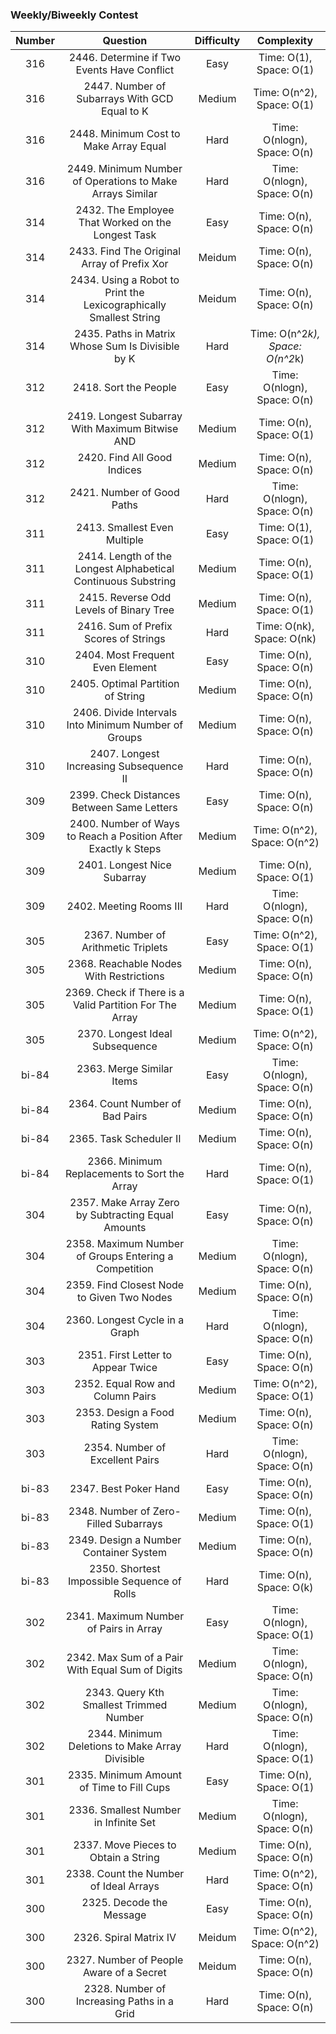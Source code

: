 ### Weekly/Biweekly Contest

| Number | Question | Difficulty | Complexity |
| :---: | :---: | :---: | :---: |
| 316 | 2446. Determine if Two Events Have Conflict | Easy | Time: O(1), Space: O(1) |
| 316 | 2447. Number of Subarrays With GCD Equal to K | Medium | Time: O(n^2), Space: O(1) |
| 316 | 2448. Minimum Cost to Make Array Equal | Hard | Time: O(nlogn), Space: O(n) |
| 316 | 2449. Minimum Number of Operations to Make Arrays Similar | Hard | Time: O(nlogn), Space: O(n) |
| 314 | 2432. The Employee That Worked on the Longest Task | Easy | Time: O(n), Space: O(n) |
| 314 | 2433. Find The Original Array of Prefix Xor | Meidum | Time: O(n), Space: O(n) |
| 314 | 2434. Using a Robot to Print the Lexicographically Smallest String | Meidum | Time: O(n), Space: O(n) |
| 314 | 2435. Paths in Matrix Whose Sum Is Divisible by K | Hard | Time: O(n^2*k), Space: O(n^2*k) |
| 312 | 2418. Sort the People | Easy | Time: O(nlogn), Space: O(n) |
| 312 | 2419. Longest Subarray With Maximum Bitwise AND | Medium | Time: O(n), Space: O(1) |
| 312 | 2420. Find All Good Indices | Medium | Time: O(n), Space: O(n) |
| 312 | 2421. Number of Good Paths | Hard | Time: O(nlogn), Space: O(n) |
| 311 | 2413. Smallest Even Multiple | Easy | Time: O(1), Space: O(1) |
| 311 | 2414. Length of the Longest Alphabetical Continuous Substring | Medium | Time: O(n), Space: O(1) |
| 311 | 2415. Reverse Odd Levels of Binary Tree | Medium | Time: O(n), Space: O(1) |
| 311 | 2416. Sum of Prefix Scores of Strings | Hard | Time: O(nk), Space: O(nk) |
| 310 | 2404. Most Frequent Even Element | Easy | Time: O(n), Space: O(n) |
| 310 | 2405. Optimal Partition of String | Medium | Time: O(n), Space: O(n) |
| 310 | 2406. Divide Intervals Into Minimum Number of Groups | Medium | Time: O(n), Space: O(n) |
| 310 | 2407. Longest Increasing Subsequence II | Hard | Time: O(n), Space: O(n) |
| 309 | 2399. Check Distances Between Same Letters| Easy | Time: O(n), Space: O(n) |
| 309 | 2400. Number of Ways to Reach a Position After Exactly k Steps | Medium | Time: O(n^2), Space: O(n^2) |
| 309 | 2401. Longest Nice Subarray | Medium | Time: O(n), Space: O(1) |
| 309 | 2402. Meeting Rooms III | Hard | Time: O(nlogn), Space: O(n) |
| 305 | 2367. Number of Arithmetic Triplets | Easy | Time: O(n^2), Space: O(1) |
| 305 | 2368. Reachable Nodes With Restrictions | Medium | Time: O(n), Space: O(n) |
| 305 | 2369. Check if There is a Valid Partition For The Array | Medium | Time: O(n), Space: O(1) |
| 305 | 2370. Longest Ideal Subsequence | Medium | Time: O(n^2), Space: O(n) |
| bi-84 | 2363. Merge Similar Items | Easy | Time: O(nlogn), Space: O(n) |
| bi-84 | 2364. Count Number of Bad Pairs | Medium | Time: O(n), Space: O(n) |
| bi-84 | 2365. Task Scheduler II | Medium | Time: O(n), Space: O(n) |
| bi-84 | 2366. Minimum Replacements to Sort the Array | Hard | Time: O(n), Space: O(1) |
| 304 | 2357. Make Array Zero by Subtracting Equal Amounts | Easy | Time: O(n), Space: O(n) |
| 304 | 2358. Maximum Number of Groups Entering a Competition | Medium | Time: O(nlogn), Space: O(n) |
| 304 | 2359. Find Closest Node to Given Two Nodes | Medium | Time: O(n), Space: O(n) |
| 304 | 2360. Longest Cycle in a Graph | Hard | Time: O(nlogn), Space: O(n) |
| 303 | 2351. First Letter to Appear Twice | Easy | Time: O(n), Space: O(n) |
| 303 | 2352. Equal Row and Column Pairs | Medium | Time: O(n^2), Space: O(1) |
| 303 | 2353. Design a Food Rating System | Medium | Time: O(n), Space: O(n) |
| 303 | 2354. Number of Excellent Pairs | Hard | Time: O(nlogn), Space: O(n) |
| bi-83 | 2347. Best Poker Hand | Easy | Time: O(n), Space: O(n) |
| bi-83 | 2348. Number of Zero-Filled Subarrays | Medium | Time: O(n), Space: O(1) |
| bi-83 | 2349. Design a Number Container System | Medium | Time: O(n), Space: O(n) |
| bi-83 | 2350. Shortest Impossible Sequence of Rolls | Hard | Time: O(n), Space: O(k) |
| 302 | 2341. Maximum Number of Pairs in Array | Easy | Time: O(nlogn), Space: O(1) |
| 302 | 2342. Max Sum of a Pair With Equal Sum of Digits | Medium | Time: O(nlogn), Space: O(n) |
| 302 | 2343. Query Kth Smallest Trimmed Number | Medium | Time: O(nlogn), Space: O(n) |
| 302 | 2344. Minimum Deletions to Make Array Divisible | Hard | Time: O(nlogn), Space: O(1) |
| 301 | 2335. Minimum Amount of Time to Fill Cups | Easy | Time: O(n), Space: O(1) |
| 301 | 2336. Smallest Number in Infinite Set | Medium | Time: O(nlogn), Space: O(n) |
| 301 | 2337. Move Pieces to Obtain a String | Medium | Time: O(n), Space: O(n) |
| 301 | 2338. Count the Number of Ideal Arrays | Hard | Time: O(n^2), Space: O(n) |
| 300 | 2325. Decode the Message | Easy | Time: O(n), Space: O(n) |
| 300 | 2326. Spiral Matrix IV | Meidum | Time: O(n^2), Space: O(n^2) |
| 300 | 2327. Number of People Aware of a Secret | Meidum | Time: O(n), Space: O(n) |
| 300 | 2328. Number of Increasing Paths in a Grid | Hard | Time: O(n), Space: O(n) |
